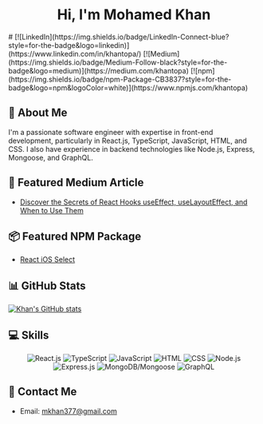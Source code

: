 <h1 align="center">Hi, I'm Mohamed Khan</h1>
#
[![LinkedIn](https://img.shields.io/badge/LinkedIn-Connect-blue?style=for-the-badge&logo=linkedin)](https://www.linkedin.com/in/khantopa/)
[![Medium](https://img.shields.io/badge/Medium-Follow-black?style=for-the-badge&logo=medium)](https://medium.com/khantopa)
[![npm](https://img.shields.io/badge/npm-Package-CB3837?style=for-the-badge&logo=npm&logoColor=white)](https://www.npmjs.com/khantopa)

## 🚀 About Me
I'm a passionate software engineer with expertise in front-end development, particularly in React.js, TypeScript, JavaScript, HTML, and CSS. I also have experience in backend technologies like Node.js, Express, Mongoose, and GraphQL.

## 📝 Featured Medium Article
- [Discover the Secrets of React Hooks useEffect, useLayoutEffect, and When to Use Them](https://medium.com/reflex-media/discover-the-secrets-of-react-hooks-useeffect-uselayouteffect-and-when-to-use-them-59b9439ba60f)

## 📦 Featured NPM Package
- [React iOS Select](https://www.npmjs.com/package/react-ios-select)

## 📊 GitHub Stats
[![Khan's GitHub stats](https://github-readme-stats.vercel.app/api?username=khantopa&show_icons=true&theme=dark)](https://github.com/khantopa/github-readme-stats)

## 💻 Skills
<p align="center">
  <img src="https://img.icons8.com/office/48/000000/react.png" alt="React.js" title="React.js" />
  <img src="https://img.icons8.com/color/48/000000/typescript.png" alt="TypeScript" title="TypeScript" />
  <img src="https://img.icons8.com/color/48/000000/javascript.png" alt="JavaScript" title="JavaScript" />
  <img src="https://img.icons8.com/color/48/000000/html-5.png" alt="HTML" title="HTML" />
  <img src="https://img.icons8.com/color/48/000000/css3.png" alt="CSS" title="CSS" />
  <img src="https://img.icons8.com/color/48/000000/nodejs.png" alt="Node.js" title="Node.js" />
  <img src="https://img.icons8.com/color/48/000000/express.png" alt="Express.js" title="Express.js" />
  <img src="https://img.icons8.com/color/48/000000/mongodb.png" alt="MongoDB/Mongoose" title="MongoDB/Mongoose" />
  <img src="https://img.icons8.com/color/48/000000/graphql.png" alt="GraphQL" title="GraphQL" />
</p>

## 📧 Contact Me
- Email: mkhan377@gmail.com
